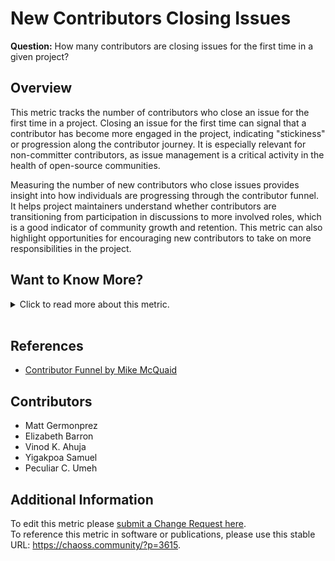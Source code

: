 # **New Contributors Closing Issues**

**Question:** How many contributors are closing issues for the first time in a given project?

## Overview

This metric tracks the number of contributors who close an issue for the first time in a project. Closing an issue for the first time can signal that a contributor has become more engaged in the project, indicating "stickiness" or progression along the contributor journey. It is especially relevant for non-committer contributors, as issue management is a critical activity in the health of open-source communities.

Measuring the number of new contributors who close issues provides insight into how individuals are progressing through the contributor funnel. It helps project maintainers understand whether contributors are transitioning from participation in discussions to more involved roles, which is a good indicator of community growth and retention. This metric can also highlight opportunities for encouraging new contributors to take on more responsibilities in the project.

## Want to Know More?

<span markdown="1"><details>

<summary>Click to read more about this metric.</summary>

### Data Collection Strategies

*   Based on the [Issues Closed](https://chaoss.community/metric-issues-closed/) and [Contributor](https://chaoss.community/metric-contributors/) definitions, enrich contributors with the date of their first time closing an issue.
*   Track the number of unique contributors who close an issue for the first time by collecting timestamps when contributors close an issue.
*   Use contributor information to identify first-time issue closers.
*   Enrich contributor data by adding the date they first closed an issue.

### Filters 

*   **Exclude Reopened Issues:** Optionally exclude issues that were reopened within a specific period (e.g., less than one hour).

### Visualizations

*   **Table:** A table showing the names of contributors who closed an issue for the first time and the date when that occurred.
*   **Timeline:** A timeline with time on the x-axis and the aggregated count of new issue closers on the y-axis, showing how the number of new contributors closing issues changes over time.

</details></span><br>

## References

*   [Contributor Funnel by Mike McQuaid](https://mikemcquaid.com/2018/08/14/the-open-source-contributor-funnel-why-people-dont-contribute-to-your-open-source-project/)

## Contributors

*   Matt Germonprez
*   Elizabeth Barron
*   Vinod K. Ahuja
*   Yigakpoa Samuel
*   Peculiar C. Umeh

## Additional Information

To edit this metric please [submit a Change Request here](https://github.com/chaoss/wg-evolution/blob/main/focus-areas/community-growth/new-contributor-closing-issues.md).<br>
To reference this metric in software or publications, please use this stable URL: <https://chaoss.community/?p=3615>.

<!-- # For groupings in the knowledge base
**Context tags:** contributor retention, issue management, community growth  
**Keyword tags:** new contributors, issue closing, contributor engagement, open source projects, community retention, contributor funnel
 -->
